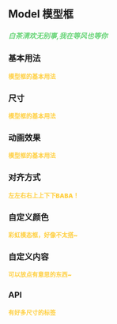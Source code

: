 ## Model 模型框
<h5 style="color: #66d476">白茶清欢无别事,我在等风也等你</h5>

<script setup>
    import BasicDemo from '../demo/basic_demo.vue'
    import CustomColorDemo from '../demo/custom_color_demo.vue'
    import AlignDemo from '../demo/align_demo.vue'
    import TransitionDemo from '../demo/transition_demo.vue'
    import SizeDemo from '../demo/size_demo.vue'
    import SlotDemo from '../demo/slot_demo.vue'
    import preview from '../../../src/components/preview.vue'
</script>

### 基本用法
<p style="color: #ffcf3f; font-size: 12px; font-weight: 900;">模型框的基本用法</p>
<BasicDemo />
<preview comp="model" demo="basic_demo"/>

### 尺寸
<p style="color: #ffcf3f; font-size: 12px; font-weight: 900;">模型框的基本用法</p>
<SizeDemo />
<preview comp="model" demo="size_demo"/>

### 动画效果
<p style="color: #ffcf3f; font-size: 12px; font-weight: 900;">模型框的基本用法</p>
<TransitionDemo />
<preview comp="model" demo="transition_demo"/>

### 对齐方式
<p style="color: #ffcf3f; font-size: 12px; font-weight: 900;">左左右右上上下下BABA！</p>
<AlignDemo />
<preview comp="model" demo="align_demo"/>

### 自定义颜色
<p style="color: #ffcf3f; font-size: 12px; font-weight: 900;">彩虹模态框，好像不太搭~</p>
<CustomColorDemo />
<preview comp="model" demo="custom_color_demo"/>

### 自定义内容
<p style="color: #ffcf3f; font-size: 12px; font-weight: 900;">可以放点有意思的东西~</p>
<SlotDemo />
<preview comp="model" demo="slot_demo"/>


<!-- API表格 -->
### API
<p style="color: #ffcf3f; font-size: 12px; font-weight: 900;">有好多尺寸的标签</p>
<script setup>
    import ApiTable from '../../../src/components/api_table.vue'
    const data = {
        columns: [
            {
                title: '名称'
            },
            {
                title: '类型'
            },
            {
                title: '默认值'
            },
            {
                title: '说明'
            }
        ],
        item: [
            {
                name: 'model-value',
                type: 'Boolean',
                default: 'false | true',
                explain: '是否显示'
            },
            {
                name: 'transition-name',
                type: 'String',
                default: 'modal | fade-modal | slide-modal | slide-left-modal | slide-right-modal | zoom-modal',
                explain: '动画名称'
            },
            {
                name: 'width',
                type: 'String | Number',
                default: '400px',
                explain: '宽度'
            },
{
                name: 'height',
                type: 'String | Number',
                default: '400px',
                explain: '高度'
            },
            {
                name: 'footer-align',
                type: 'Boolean',
                default: 'left | center | right',
                explain: '底部对齐方式'
            },
            {
                name: 'header-color',
                type: 'String',
                default: '#42b983',
                explain: '标题颜色'
            },
            {
                name: 'body-color',
                type: 'String',
                default: '#333',
                explain: '内容颜色'
            }
        ]
  }
</script>
<ApiTable :data="data" />
